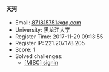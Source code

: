 #### 天河  

* Email: 871815751@qq.com  
* University: 黑龙江大学  
* Register Time: 2017-11-29 09:13:55  
* Register IP: 221.207.178.205  
* Score: 1  
* Solved challenges: 
  * [[MISC] signin](https://github.com/SniperOJ/Challenges/blob/master/misc/signin.json)  
